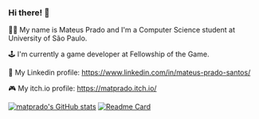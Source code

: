 ### Hi there! 👋

👨‍💻 My name is Mateus Prado and I'm a Computer Science student at University of São Paulo. 

🕹️ I'm currently a game developer at Fellowship of the Game.

👔 My Linkedin profile: https://www.linkedin.com/in/mateus-prado-santos/

🎮 My itch.io profile: https://matprado.itch.io/

[![matprado's GitHub stats](https://github-readme-stats.vercel.app/api?username=matprado)](https://github.com/matprado/github-readme-stats)
[![Readme Card](https://github-readme-stats.vercel.app/api/pin/?username=matprado&repo=github-readme-stats)](https://github.com/matprado/AdoPet)

<!--
 Comando para mostrar um repositório a mais pra ficar fixo na página
[![Readme Card](https://github-readme-stats.vercel.app/api/pin/?username=matprado&repo=github-readme-stats)](https://github.com/matprado/AdoPet)
-->



<!--
**matprado/matprado** is a ✨ _special_ ✨ repository because its `README.md` (this file) appears on your GitHub profile.

Here are some ideas to get you started:

- 🔭 I’m currently working on ...
- 🌱 I’m currently learning ...
- 👯 I’m looking to collaborate on ...
- 🤔 I’m looking for help with ...
- 💬 Ask me about ...
- 📫 How to reach me: ...
- 😄 Pronouns: ...
- ⚡ Fun fact: ...
-->
